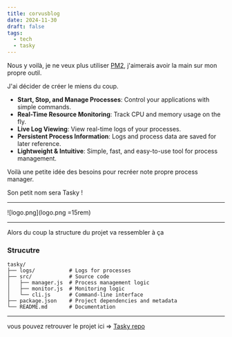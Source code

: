 ```yaml
---
title: corvusblog
date: 2024-11-30
draft: false
tags:
  - tech
  - tasky
---
```

Nous y voilà, je ne veux plus utiliser [PM2](https://pm2.keymetrics.io/), j'aimerais avoir la main sur mon propre outil.

J'ai décider de créer le miens du coup.

- **Start, Stop, and Manage Processes**: Control your applications with simple commands.
- **Real-Time Resource Monitoring**: Track CPU and memory usage on the fly.
- **Live Log Viewing**: View real-time logs of your processes.
- **Persistent Process Information**: Logs and process data are saved for later reference.
- **Lightweight & Intuitive**: Simple, fast, and easy-to-use tool for process management.

Voilà une petite idée des besoins pour recréer note propre process manager.

Son petit nom sera Tasky !

---

![logo.png](logo.png =15rem)

---

Alors du coup la structure du projet va ressembler à ça 

### Strucutre

```
tasky/
├── logs/           # Logs for processes
├── src/            # Source code
│   ├── manager.js  # Process management logic
│   ├── monitor.js  # Monitoring logic
│   └── cli.js      # Command-line interface
├── package.json    # Project dependencies and metadata
└── README.md       # Documentation
```


---

vous pouvez retrouver le projet ici => [Tasky repo](https://github.com/tashikomaaa/tasky)